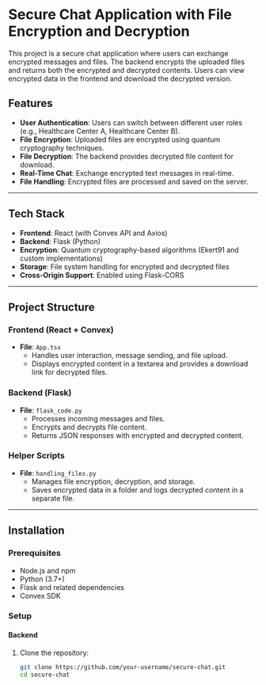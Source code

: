 # Secure Chat Application with File Encryption and Decryption

This project is a secure chat application where users can exchange encrypted messages and files. The backend encrypts the uploaded files and returns both the encrypted and decrypted contents. Users can view encrypted data in the frontend and download the decrypted version.

## Features
- **User Authentication**: Users can switch between different user roles (e.g., Healthcare Center A, Healthcare Center B).
- **File Encryption**: Uploaded files are encrypted using quantum cryptography techniques.
- **File Decryption**: The backend provides decrypted file content for download.
- **Real-Time Chat**: Exchange encrypted text messages in real-time.
- **File Handling**: Encrypted files are processed and saved on the server.

---

## Tech Stack
- **Frontend**: React (with Convex API and Axios)
- **Backend**: Flask (Python)
- **Encryption**: Quantum cryptography-based algorithms (Ekert91 and custom implementations)
- **Storage**: File system handling for encrypted and decrypted files
- **Cross-Origin Support**: Enabled using Flask-CORS

---

## Project Structure

### Frontend (React + Convex)
- **File**: `App.tsx`
  - Handles user interaction, message sending, and file upload.
  - Displays encrypted content in a textarea and provides a download link for decrypted files.

### Backend (Flask)
- **File**: `flask_code.py`
  - Processes incoming messages and files.
  - Encrypts and decrypts file content.
  - Returns JSON responses with encrypted and decrypted content.

### Helper Scripts
- **File**: `handling_files.py`
  - Manages file encryption, decryption, and storage.
  - Saves encrypted data in a folder and logs decrypted content in a separate file.

---

## Installation

### Prerequisites
- Node.js and npm
- Python (3.7+)
- Flask and related dependencies
- Convex SDK

### Setup

#### Backend
1. Clone the repository:
   ```bash
   git clone https://github.com/your-username/secure-chat.git
   cd secure-chat
